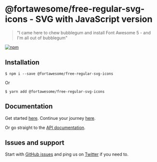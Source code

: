 # @fortawesome/free-regular-svg-icons - SVG with JavaScript version

> "I came here to chew bubblegum and install Font Awesome 5 - and I'm all out of bubblegum"

[![npm](https://img.shields.io/npm/v/@fortawesome/free-regular-svg-icons.svg?style=flat-square)](https://www.npmjs.com/package/@fortawesome/free-regular-svg-icons)

## Installation

```
$ npm i --save @fortawesome/free-regular-svg-icons
```

Or

```
$ yarn add @fortawesome/free-regular-svg-icons
```

## Documentation

Get started [here](https://fontawesome.com/how-to-use/on-the-web/setup/getting-started). Continue your journey [here](https://fontawesome.com/how-to-use/on-the-web/advanced).

Or go straight to the [API documentation](https://fontawesome.com/how-to-use/with-the-api).

## Issues and support

Start with [GitHub issues](https://github.com/FortAwesome/Font-Awesome/issues) and ping us on [Twitter](https://twitter.com/fontawesome) if you need to.
